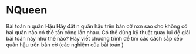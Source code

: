 # NQueen
Bài toán n quân Hậu
Hãy đặt n quân hậu trên bàn cờ nxn sao cho không có hai quân nào có thể tấn công lẫn nhau. Có thể dùng kỹ thuật quay lui để giải bài toán này như thế nào? Hãy viết chương trình để tìm các cách sắp xếp quân hậu trên bàn cờ (các nghiệm của bài toán )

